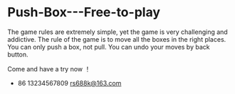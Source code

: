 # Push-Box---Free-to-play

The game rules are extremely simple, yet the game is very challenging and addictive. The rule of the game is to move all the boxes in the right places. You can only push a box, not pull. You can undo your moves by back button.

Come and have a try now ！


+ 86 13234567809 rs688k@163.com
